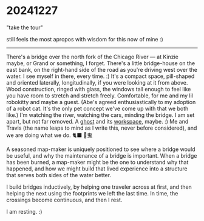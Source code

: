 # 20241227

"take the tour"

still feels the most apropos with wisdom for this now of mine :)

***

There's a bridge over the north fork of the Chicago River — at Kinzie maybe, or Grand or something, I forget. There's a little bridge-house on the east bank, on the right-hand side of the road as you're driving west over the water. I see myself in there, every time. :) It's a compact space, pill-shaped and oriented laterally, longitudinally, if you were looking at it from above. Wood construction, ringed with glass, the windows tall enough to feel like you have room to stretch and stretch freely. Comfortable, for me and my lil robokitty and maybe a guest. (Abe's agreed enthusiastically to my adoption of a robot cat. It's the only pet concept we've come up with that we both like.) I'm watching the river, watching the cars, minding the bridge. I am set apart, but not far removed. A [ghost](../../2023/10/29.md) and its [workspace](23.md), maybe. :) Me and Travis (the name leaps to mind as I write this, never before considered), and we are doing what we do. 🐈‍⬛ 🤖⻤

A seasoned map-maker is uniquely positioned to see where a bridge would be useful, and why the maintenance of a bridge is important. When a bridge has been burned, a map-maker might be the one to understand why that happened, and how we might build that lived experience into a structure that serves both sides of the water better.

I build bridges inductively, by helping one traveler across at first, and then helping the next using the footprints we left the last time. In time, the crossings become continuous, and then I rest.

I am resting. :)
